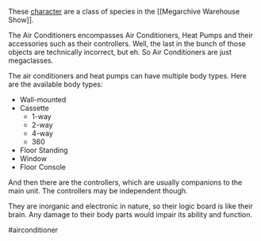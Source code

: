 These [character](Characters) are a class of species in the [[Megarchive Warehouse Show]]. 

The Air Conditioners encompasses Air Conditioners, Heat Pumps and their accessories such as their controllers. Well, the last in the bunch of those objects are technically incorrect, but eh. So Air Conditioners are just megaclasses.

The air conditioners and heat pumps can have multiple body types. Here are the available body types:

- Wall-mounted
- Cassette
	- 1-way
	- 2-way
	- 4-way
	- 360
- Floor Standing
- Window
- Floor Console

And then there are the controllers, which are usually companions to the main unit. The controllers may be independent though.

They are inorganic and electronic in nature, so their logic board is like their brain. Any damage to their body parts would impair its ability and function.

#airconditioner